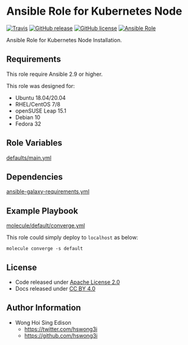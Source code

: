 # Ansible Role for Kubernetes Node

[![Travis](https://img.shields.io/travis/com/alvistack/ansible-role-kube_node.svg)](https://travis-ci.com/alvistack/ansible-role-kube_node)
[![GitHub release](https://img.shields.io/github/release/alvistack/ansible-role-kube_node.svg)](https://github.com/alvistack/ansible-role-kube_node)
[![GitHub license](https://img.shields.io/github/license/alvistack/ansible-role-kube_node.svg)](https://github.com/alvistack/ansible-role-kube_node/blob/node/LICENSE)
[![Ansible Role](https://img.shields.io/badge/galaxy-alvistack.kube_node-blue.svg)](https://galaxy.ansible.com/alvistack/kube_node)

Ansible Role for Kubernetes Node Installation.

## Requirements

This role require Ansible 2.9 or higher.

This role was designed for:

  - Ubuntu 18.04/20.04
  - RHEL/CentOS 7/8
  - openSUSE Leap 15.1
  - Debian 10
  - Fedora 32

## Role Variables

[defaults/main.yml](defaults/main.yml)

## Dependencies

[ansible-galaxy-requirements.yml](ansible-galaxy-requirements.yml)

## Example Playbook

[molecule/default/converge.yml](molecule/default/converge.yml)

This role could simply deploy to `localhost` as below:

    molecule converge -s default

## License

  - Code released under [Apache License 2.0](LICENSE)
  - Docs released under [CC BY 4.0](http://creativecommons.org/licenses/by/4.0/)

## Author Information

  - Wong Hoi Sing Edison
      - <https://twitter.com/hswong3i>
      - <https://github.com/hswong3i>
